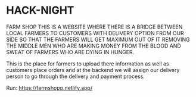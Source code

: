 # HACK-NIGHT
FARM SHOP
THIS IS A WEBSITE WHERE THERE IS A BRIDGE BETWEEN LOCAL FARMERS TO CUSTOMERS WITH DELIVERY OPTION FROM OUR SIDE SO THAT THE FARMERS WILL GET MAXIMUM OUT OF IT REMOVING THE MIDDLE MEN WHO ARE MAKING MONEY FROM THE BLOOD AND SWEAT OF FARMERS WHO ARE DYING IN HUNGER.

This is the place for farmers to upload there information as well as customers place orders and at the backend we will assign our delivery person to go through the delivery and payment process.

Run: https://farmshopp.netlify.app/
